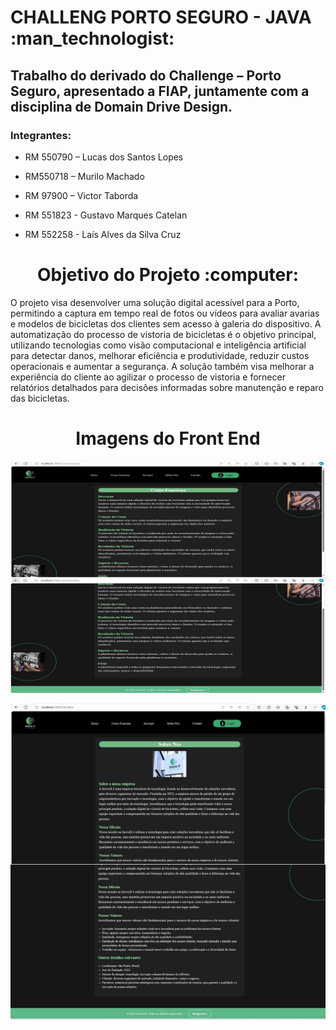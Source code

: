 <h1>CHALLENG PORTO SEGURO - JAVA :man_technologist: </h1>

<h2>Trabalho do derivado do Challenge – Porto Seguro, 
apresentado a FIAP, juntamente com a disciplina de 
Domain Drive Design.</h2>

### Integrantes: 
- RM 550790 – Lucas dos Santos Lopes

- RM550718 – Murilo Machado

- RM 97900 – Victor Taborda

- RM 551823 - Gustavo Marques Catelan

- RM 552258 - Laís Alves da Silva Cruz


<div align="center">
  <h1>Objetivo do Projeto :computer: </h1>
</div>

<p>
O projeto visa desenvolver uma solução digital acessível para a Porto, permitindo a captura em tempo real de fotos ou vídeos para avaliar avarias e modelos de bicicletas dos clientes sem acesso à galeria do dispositivo. 
A automatização do processo de vistoria de bicicletas é o objetivo principal, 
utilizando tecnologias como visão computacional e inteligência artificial para detectar danos, melhorar eficiência e produtividade, 
reduzir custos operacionais e aumentar a segurança. 
A solução também visa melhorar a experiência do cliente ao agilizar o processo de vistoria e fornecer relatórios detalhados para decisões informadas sobre manutenção e reparo das bicicletas.
</p>






<div align="center">
  <h1>Imagens do Front End </h1>
</div>



![Layout do Site Front End](./imagens/layoutsite1.png)

















![imagem 3](./imagens/layoutsite3.png)
